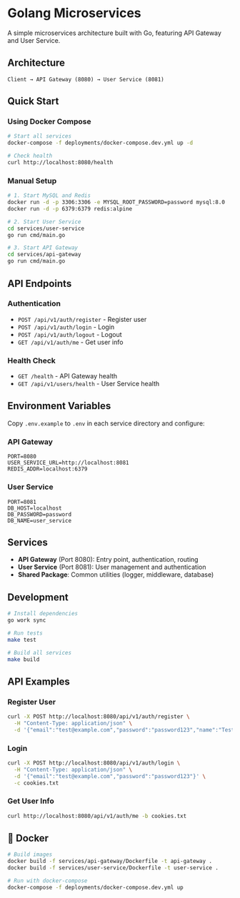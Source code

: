 # Golang Microservices

A simple microservices architecture built with Go, featuring API Gateway and User Service.

## Architecture

```
Client → API Gateway (8080) → User Service (8081)
```

## Quick Start

### Using Docker Compose

```bash
# Start all services
docker-compose -f deployments/docker-compose.dev.yml up -d

# Check health
curl http://localhost:8080/health
```

### Manual Setup

```bash
# 1. Start MySQL and Redis
docker run -d -p 3306:3306 -e MYSQL_ROOT_PASSWORD=password mysql:8.0
docker run -d -p 6379:6379 redis:alpine

# 2. Start User Service
cd services/user-service
go run cmd/main.go

# 3. Start API Gateway
cd services/api-gateway
go run cmd/main.go
```

## API Endpoints

### Authentication

- `POST /api/v1/auth/register` - Register user
- `POST /api/v1/auth/login` - Login
- `POST /api/v1/auth/logout` - Logout
- `GET /api/v1/auth/me` - Get user info

### Health Check

- `GET /health` - API Gateway health
- `GET /api/v1/users/health` - User Service health

## Environment Variables

Copy `.env.example` to `.env` in each service directory and configure:

### API Gateway

```env
PORT=8080
USER_SERVICE_URL=http://localhost:8081
REDIS_ADDR=localhost:6379
```

### User Service

```env
PORT=8081
DB_HOST=localhost
DB_PASSWORD=password
DB_NAME=user_service
```

## Services

- **API Gateway** (Port 8080): Entry point, authentication, routing
- **User Service** (Port 8081): User management and authentication
- **Shared Package**: Common utilities (logger, middleware, database)

## Development

```bash
# Install dependencies
go work sync

# Run tests
make test

# Build all services
make build
```

## API Examples

### Register User

```bash
curl -X POST http://localhost:8080/api/v1/auth/register \
  -H "Content-Type: application/json" \
  -d '{"email":"test@example.com","password":"password123","name":"Test User"}'
```

### Login

```bash
curl -X POST http://localhost:8080/api/v1/auth/login \
  -H "Content-Type: application/json" \
  -d '{"email":"test@example.com","password":"password123"}' \
  -c cookies.txt
```

### Get User Info

```bash
curl http://localhost:8080/api/v1/auth/me -b cookies.txt
```

## 🐳 Docker

```bash
# Build images
docker build -f services/api-gateway/Dockerfile -t api-gateway .
docker build -f services/user-service/Dockerfile -t user-service .

# Run with docker-compose
docker-compose -f deployments/docker-compose.dev.yml up
```

